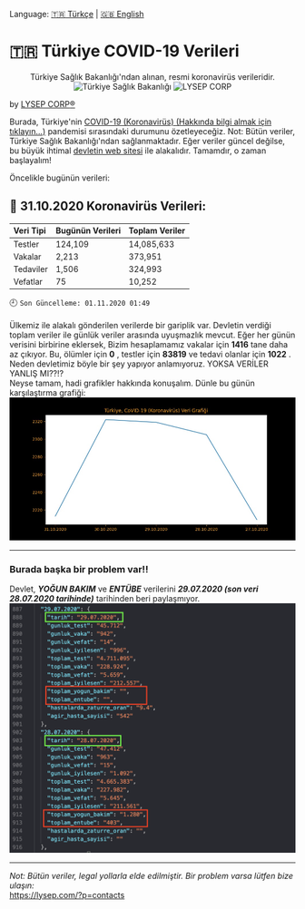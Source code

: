 Language:  [:tr: Türkçe](https://github.com/lysep-corp/COVID-19/blob/master/README_TR.md) | [:uk: English](https://github.com/lysep-corp/COVID-19/blob/master/README.md)
# :tr: **Türkiye COVID-19 Verileri** 
<p align="center">
Türkiye Sağlık Bakanlığı'ndan alınan, resmi koronavirüs verileridir.  <br>
  <img src="https://dosyamerkez.saglik.gov.tr/2020webfiles/logolar/logo.svg" width="100" title="Türkiye Sağlık Bakanlığı">   <img src="https://avatars1.githubusercontent.com/u/49002083?s=100" width="100" title="LYSEP CORP">
</p>

by [LYSEP CORP:registered:](https://lysep.com)

Burada, Türkiye'nin [COVID-19 (Koronavirüs) (Hakkında bilgi almak için tıklayın...)](https://g.co/kgs/EJjcys) pandemisi sırasındaki durumunu özetleyeceğiz.
Not: Bütün veriler, Türkiye Sağlık Bakanlığı'ndan sağlanmaktadır. Eğer veriler güncel değilse, bu büyük ihtimal [devletin web sitesi](https://covid19.saglik.gov.tr) ile alakalıdır. Tamamdır, o zaman başlayalım!

Öncelikle bugünün verileri:
## :calendar: 31.10.2020 Koronavirüs Verileri:
| Veri Tipi         | Bugünün Verileri   | Toplam Veriler     |
| :---              |    :----           |     :---           |
| Testler           | 124,109    | 14,085,633    |
| Vakalar           | 2,213   | 373,951    |
| Tedaviler         | 1,506    | 324,993|
| Vefatlar          | 75| 10,252   |

:clock9: `Son Güncelleme: 01.11.2020 01:49`
\
\
Ülkemiz ile alakalı gönderilen verilerde bir gariplik var. Devletin verdiği toplam veriler ile günlük veriler arasında uyuşmazlık mevcut. Eğer her günün verisini birbirine eklersek, Bizim hesaplamamız vakalar için **1416** tane daha az çıkıyor. Bu, ölümler için **0** , testler için **83819** ve tedavi olanlar için **1022** . Neden devletimiz böyle bir şey yapıyor anlamıyoruz. YOKSA VERİLER YANLIŞ MI??!?\
Neyse tamam, hadi grafikler hakkında konuşalım. Dünle bu günün karşılaştırma grafiği:\
![alt text](https://github.com/lysep-corp/COVID-19/blob/master/Graphs/YESTERDAY_COMP_TODAY_TR.jpeg?raw=true)


---
### Burada başka bir problem var!!
Devlet, **_YOĞUN BAKIM_** ve **_ENTÜBE_** verilerini **_29.07.2020 (son veri 28.07.2020 tarihinde)_** tarihinden beri paylaşmıyor.\
![STOPPED_DATA](https://github.com/lysep-corp/COVID-19/blob/master/Images/StoppedData.png?raw=true)

---

_Not: Bütün veriler, legal yollarla elde edilmiştir. Bir problem varsa lütfen bize ulaşın:_ \
https://lysep.com/?p=contacts